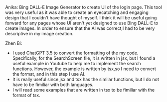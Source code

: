 Anika: Bing DALL-E Image Generator to create UI of the login page. This tool was very useful as it was able to create an eyecatching and engaging design that I couldn't have thought of myself. I think it will be useful going forward for any pages whose UI aren't yet designed to use Bing DALL-E to create images. In order to ensure that the AI was correct,I had to be very descriptive in my image creation.


Zhen Bi: 
- I used ChatGPT 3.5 to convert the formatting of the my code. Specifically, for the SearchScreen file, it is written in jsx, but I found a useful example in Youtube to help me to implement the search functions. However, the example is written by tsx,so I need to convert the format, and in this step I use AI.
- It is really useful since jsx and tsx has the similar functions, but I do not have to be fimiliar with both languages.
- I will read some examples that are written in tsx to be fimiliar with the format of tsx.
